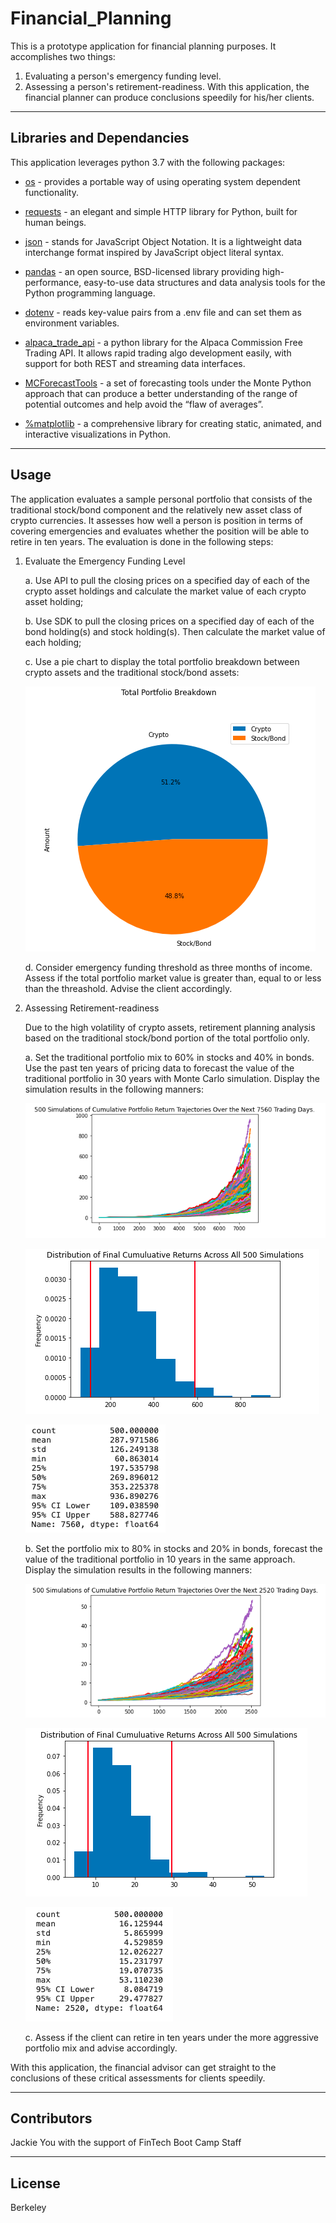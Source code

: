 # Financial_Planning

This is a prototype application for financial planning purposes.  It accomplishes two things: 
1. Evaluating a person's emergency funding level. 
2. Assessing a person's retirement-readiness.
With this application, the financial planner can produce conclusions speedily for his/her clients.

---

## Libraries and Dependancies

This application leverages python 3.7 with the following packages:

* [os](https://docs.python.org/3/library/os.html) - provides a portable way of using operating system dependent functionality.

* [requests](https://docs.python-requests.org/en/master/) - an elegant and simple HTTP library for Python, built for human beings.

* [json](https://docs.python.org/3/library/json.html?highlight=json#module-json) - stands for JavaScript Object Notation. It is a lightweight data interchange format inspired by JavaScript object literal syntax.

* [pandas](https://pandas.pydata.org/docs/) - an open source, BSD-licensed library providing high-performance, easy-to-use data structures and data analysis tools for the Python programming language.

* [dotenv](https://pypi.org/project/python-dotenv/) - reads key-value pairs from a .env file and can set them as environment variables.

* [alpaca_trade_api](https://github.com/alpacahq/alpaca-trade-api-python/) - a python library for the Alpaca Commission Free Trading API. It allows rapid trading algo development easily, with support for both REST and streaming data interfaces.

* [MCForecastTools](https://pbpython.com/monte-carlo.html) - a set of forecasting tools under the Monte Python approach that can produce a better understanding of the range of potential outcomes and help avoid the “flaw of averages”.

* [%matplotlib](https://matplotlib.org/) - a comprehensive library for creating static, animated, and interactive visualizations in Python.

---

## Usage

The application evaluates a sample personal portfolio that consists of the traditional stock/bond component and the relatively new asset class of crypto currencies.  It assesses how well a person is position in terms of covering emergencies and evaluates whether the position will be able to retire in ten years.  The evaluation is done in the following steps: 

1. Evaluate the Emergency Funding Level
    
    a. Use API to pull the closing prices on a specified day of each of the crypto asset holdings and calculate the market value of each crypto asset holding;

    b. Use SDK to pull the closing prices on a specified day of each of the bond holding(s) and stock holding(s). Then calculate the market value of each holding;

    c. Use a pie chart to display the total portfolio breakdown between crypto assets and the traditional stock/bond assets:

    ![portfolio_pie_chart](https://github.com/Jyou965/Financial_Planning/blob/main/Code/Images/pie_chart.png)

    d. Consider emergency funding threshold as three months of income.  Assess if the total portfolio market value is greater than, equal to or less than the threashold.  Advise the client accordingly.

2. Assessing Retirement-readiness

    Due to the high volatility of crypto assets, retirement planning analysis based on the traditional stock/bond portion of the total portfolio only.

    a. Set the traditional portfolio mix to 60% in stocks and 40% in bonds.  Use the past ten years of pricing data to forecast the value of the traditional portfolio in 30 years with Monte Carlo simulation.  Display the simulation results in the following manners:

    ![line_30](https://github.com/Jyou965/Financial_Planning/blob/main/Code/Images/line_30.png)

    ![hist_30](https://github.com/Jyou965/Financial_Planning/blob/main/Code/Images/hist_30.png)

    ![stats_30](https://github.com/Jyou965/Financial_Planning/blob/main/Code/Images/stats_30.png)

    b. Set the portfolio mix to 80% in stocks and 20% in bonds, forecast the value of the traditional portfolio in 10 years in the same approach.  Display the simulation results in the following manners:

    ![line_10](https://github.com/Jyou965/Financial_Planning/blob/main/Code/Images/line_10.png)

    ![hist_10](https://github.com/Jyou965/Financial_Planning/blob/main/Code/Images/hist_10.png)

    ![stats_10](https://github.com/Jyou965/Financial_Planning/blob/main/Code/Images/stats_10.png)

    c. Assess if the client can retire in ten years under the more aggressive portfolio mix and advise accordingly.

With this application, the financial advisor can get straight to the conclusions of these critical assessments for clients speedily.

---

## Contributors

Jackie You with the support of FinTech Boot Camp Staff

---

## License

Berkeley